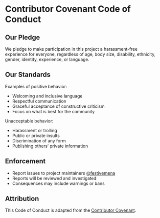 # Contributor Covenant Code of Conduct

## Our Pledge

We pledge to make participation in this project a harassment-free experience for everyone, regardless of age, body size, disability, ethnicity, gender, identity, experience, or language.

## Our Standards

Examples of positive behavior:

- Welcoming and inclusive language
- Respectful communication
- Graceful acceptance of constructive criticism
- Focus on what is best for the community

Unacceptable behavior:

- Harassment or trolling
- Public or private insults
- Discrimination of any form
- Publishing others’ private information

## Enforcement

- Report issues to project maintainers [@festivemena](https://t.me/OxF3stus)
- Reports will be reviewed and investigated
- Consequences may include warnings or bans

## Attribution

This Code of Conduct is adapted from the [Contributor Covenant](https://www.contributor-covenant.org/).

